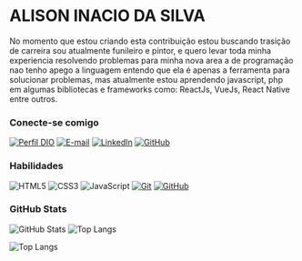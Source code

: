 <h1>
    <span> ALISON INACIO DA SILVA</span>
</h1>


No momento que estou criando esta contribuição estou buscando trasição de carreira sou atualmente funileiro e pintor, e quero levar toda minha experiencia resolvendo problemas para minha nova area a de programação nao tenho apego a linguagem entendo que ela é apenas a ferramenta para solucionar problemas, mas atualmente estou aprendendo javascript, php em algumas bibliotecas e frameworks como: ReactJs, VueJs, React Native entre outros.

### Conecte-se comigo

[![Perfil DIO](https://img.shields.io/badge/-Meu%20Perfil%20na%20DIO-30A3DC?style=for-the-badge)](https://web.dio.me/users/alisonais)
[![E-mail](https://img.shields.io/badge/-Email-000?style=for-the-badge&logo=microsoft-outlook&logoColor=E94D5F)](mailto:alisonais@ymail.com)
[![LinkedIn](https://img.shields.io/badge/-LinkedIn-000?style=for-the-badge&logo=linkedin&logoColor=30A3DC)](https://www.linkedin.com/in/alisonais/)
[![GitHub](https://img.shields.io/badge/-github-000?style=for-the-badge&logo=linkedin&logoColor=30A3DC)](https://github.com/Alisonais)

### Habilidades

![HTML5](https://img.shields.io/badge/HTML-000?style=for-the-badge&logo=html5&logoColor=30A3DC)
![CSS3](https://img.shields.io/badge/CSS3-000?style=for-the-badge&logo=css3&logoColor=E94D5F)
![JavaScript](https://img.shields.io/badge/JavaScript-000?style=for-the-badge&logo=javascript&logoColor=30A3DC)
[![Git](https://img.shields.io/badge/Git-000?style=for-the-badge&logo=git&logoColor=E94D5F)](https://git-scm.com/doc)
[![GitHub](https://img.shields.io/badge/GitHub-000?style=for-the-badge&logo=github&logoColor=30A3DC)](https://docs.github.com/)
<!-- [![ReactJs](https://img.shields.io/badge/ReactJs-000?style=for-the-badge&logo=github&logoColor=30A3DC)](https://docs.github.com/) -->

### GitHub Stats

![GitHub Stats](https://github-readme-stats.vercel.app/api?username=Alisonais&theme=transparent&bg_color=000&border_color=30A3DC&show_icons=true&icon_color=30A3DC&title_color=E94D5F&text_color=FFF)
![Top Langs](https://github-readme-stats-git-masterrstaa-rickstaa.vercel.app/api/top-langs/?username=Alisonais&layout=compact&bg_color=000&border_color=30A3DC&title_color=E94D5F&text_color=FFF)

![Top Langs](https://github-readme-stats-git-masterrstar-rickstaa.vercel.app/api/top-langs/?username=Alisonais&bg_color=000&border_color=30A3DC&title_color=E94D5F&text_color=FFF)

